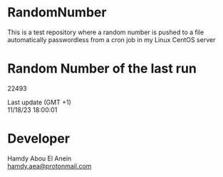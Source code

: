 # RandomNumber    
This is a test repository where a random number is pushed to a file automatically passwordless from a cron job in my Linux CentOS server    
# Random Number of the last run   
22493
      
Last update (GMT +1)    
11/18/23 18:00:01
# Developer    
Hamdy Abou El Anein   
hamdy.aea@protonmail.com
